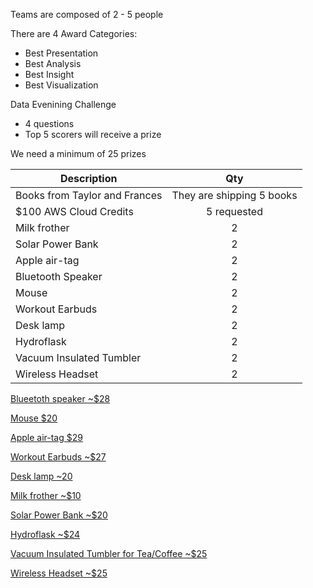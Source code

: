 Teams are composed of 2 - 5 people

There are 4 Award Categories:
* Best Presentation 
* Best Analysis
* Best Insight
* Best Visualization

Data Evenining Challenge
* 4 questions
* Top 5 scorers will receive a prize

We need a minimum of 25 prizes




| **Description** |**Qty**|
|-----------------|:----:|
| Books from Taylor and Frances | They are shipping 5 books |
| $100 AWS Cloud Credits | 5 requested |
| Milk frother | 2 |
| Solar Power Bank | 2 |
| Apple air-tag | 2 | 
| Bluetooth Speaker | 2 |
| Mouse | 2 |
| Workout Earbuds | 2 |
| Desk lamp | 2 |
| Hydroflask | 2 |
| Vacuum Insulated Tumbler | 2 |
| Wireless Headset | 2 |




[Blueetoth speaker ~$28](https://www.amazon.com/dp/B016XTADG2/ref=twister_B0935ZDCYD?_encoding=UTF8&th=1)


[Mouse $20](https://www.amazon.com/Logitech-Wireless-Bluetooth-Receiver-Chromebook/dp/B07WV6TR8X?ref_=ast_sto_dp&th=1)

[Apple air-tag $29](https://www.amazon.com/dp/B0933BVK6T/?tag=thewire06-20&linkCode=xm2&ascsubtag=AwEAAAAAAAAAAh60)

[Workout Earbuds ~$27](https://www.amazon.com/dp/B09RGB47FJ/?tag=thewire06-20&linkCode=xm2&ascsubtag=AwEAAAAAAAAAAlRL&th=1)

[Desk lamp ~20](https://www.amazon.com/GLITI-Dimmable-Brightness-Charging-Eye-Caring/dp/B09XM5MYV7/ref=sxin_16_pa_sp_search_thematic_sspa?content-id=amzn1.sym.2d0fabf8-7f31-499c-9b47-f16a276623b1%3Aamzn1.sym.2d0fabf8-7f31-499c-9b47-f16a276623b1&crid=105FTAIPQB04&cv_ct_cx=lamp&keywords=lamp&pd_rd_i=B09XM5MYV7&pd_rd_r=29593d26-2c12-451a-bbe3-4c81a8b4729a&pd_rd_w=St0b0&pd_rd_wg=GMwoF&pf_rd_p=2d0fabf8-7f31-499c-9b47-f16a276623b1&pf_rd_r=8CV9MS1HAGZFFV66MG9B&qid=1681656060&s=home-garden&sbo=RZvfv%2F%2FHxDF%2BO5021pAnSA%3D%3D&sprefix=lamp%2Cgarden%2C168&sr=1-2-b6abdd27-62b8-4289-b410-d963a80e3e5e-spons&psc=1&spLa=ZW5jcnlwdGVkUXVhbGlmaWVyPUEyMlk2Vk02MEMwOFBCJmVuY3J5cHRlZElkPUExMDQxNjgzQk03SzRJUVdUM1hXJmVuY3J5cHRlZEFkSWQ9QTA4NTU0NzdZNDdXTlA4MU1JWjcmd2lkZ2V0TmFtZT1zcF9zZWFyY2hfdGhlbWF0aWMmYWN0aW9uPWNsaWNrUmVkaXJlY3QmZG9Ob3RMb2dDbGljaz10cnVl)

[Milk frother ~$10](https://www.amazon.com/Zulay-Original-Milk-Frother-Handheld/dp/B09D8T11YS/ref=sr_1_7?keywords=milk+frother&qid=1681656114&sprefix=milk+frot%2Caps%2C324&sr=8-7)

[Solar Power Bank ~$20](https://www.amazon.com/Solar-Charger-Power-Bank-36800mAh-Built-Flashlight-Electronic/dp/B09ZL7JCQD/ref=sr_1_3?crid=3K6ZIAAXZADDH&keywords=solar+power+bank&qid=1681656406&sprefix=solar+power+banl%2Caps%2C161&sr=8-3)

[Hydroflask ~$24](https://www.amazon.com/Hydro-Flask-Insulated-Stainless-Standard/dp/B01MS9D2VG/ref=sr_1_4?crid=Y5HSVEZKJMZR&keywords=hydroflask&qid=1681656746&sprefix=hydroflask%2Caps%2C186&sr=8-4&th=1)

[Vacuum Insulated Tumbler for Tea/Coffee ~$25](https://a.co/d/86E8974)

[Wireless Headset ~$25](https://www.amazon.com/XAPROO-Wireless-Headset-Microphone-Charging/dp/B0B9XBL3HP/ref=sr_1_5?crid=T8QBK8S4B95B&keywords=wireless%2Bheadset%2Bfor%2Bwork&qid=1681657610&sprefix=wireless%2Bheadset%2Caps%2C246&sr=8-5&th=1)





